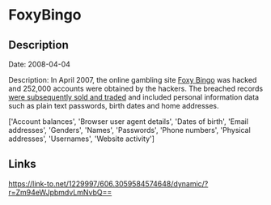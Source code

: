 # FoxyBingo

## Description

Date: 2008-04-04

Description:
In April 2007, the online gambling site <a href="https://www.foxybingo.com" target="_blank" rel="noopener">Foxy Bingo</a> was hacked and 252,000 accounts were obtained by the hackers. The breached records <a href="http://www.itpro.co.uk/637279/gambler-busted-flogging-stolen-data-to-gaming-firms" target="_blank" rel="noopener">were subsequently sold and traded</a> and included personal information data such as plain text passwords, birth dates and home addresses.


['Account balances', 'Browser user agent details', 'Dates of birth', 'Email addresses', 'Genders', 'Names', 'Passwords', 'Phone numbers', 'Physical addresses', 'Usernames', 'Website activity']

## Links

https://link-to.net/1229997/606.3059584574648/dynamic/?r=Zm94eWJpbmdvLmNvbQ==